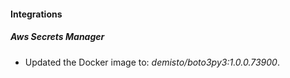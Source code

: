 #### Integrations
##### Aws Secrets Manager
- Updated the Docker image to: *demisto/boto3py3:1.0.0.73900*.
